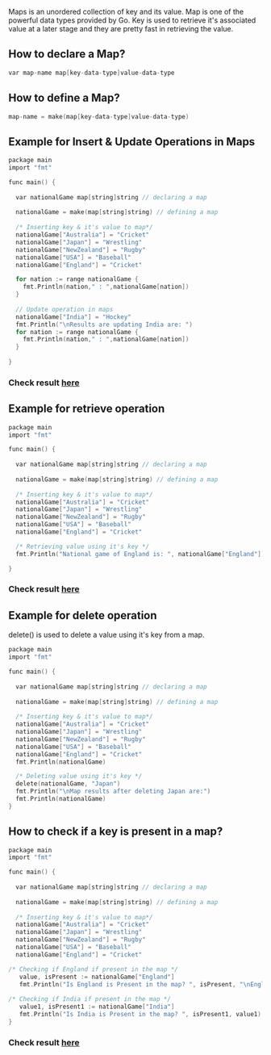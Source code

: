 Maps is an unordered collection of key and its value. Map is one of the powerful data types provided by Go.  Key is used to retrieve it's associated value at a later stage and they are pretty fast in retrieving the value.

## How to declare a Map?

```c
var map-name map[key-data-type]value-data-type
```

## How to define a Map?

```c
map-name = make(map[key-data-type]value-data-type)
```

## Example for Insert & Update Operations in Maps

```c
package main
import "fmt"

func main() {
 
  var nationalGame map[string]string // declaring a map
 
  nationalGame = make(map[string]string) // defining a map
   
  /* Inserting key & it's value to map*/
  nationalGame["Australia"] = "Cricket"
  nationalGame["Japan"] = "Wrestling"
  nationalGame["NewZealand"] = "Rugby"
  nationalGame["USA"] = "Baseball"
  nationalGame["England"] = "Cricket"

  for nation := range nationalGame {
    fmt.Println(nation," : ",nationalGame[nation])
  }
  
  // Update operation in maps
  nationalGame["India"] = "Hockey"
  fmt.Println("\nResults are updating India are: ")
  for nation := range nationalGame {
    fmt.Println(nation," : ",nationalGame[nation])
  }
  
}
```
### Check result [here](https://onecompiler.com/go/3vpyyghys)

## Example for retrieve operation

```c
package main
import "fmt"

func main() {
 
  var nationalGame map[string]string // declaring a map
 
  nationalGame = make(map[string]string) // defining a map
   
  /* Inserting key & it's value to map*/
  nationalGame["Australia"] = "Cricket"
  nationalGame["Japan"] = "Wrestling"
  nationalGame["NewZealand"] = "Rugby"
  nationalGame["USA"] = "Baseball"
  nationalGame["England"] = "Cricket"

  /* Retrieving value using it's key */
  fmt.Println("National game of England is: ", nationalGame["England"])

}
```

### Check result [here](https://onecompiler.com/go/3vpyzxt96)

## Example for delete operation

delete() is used to delete a value using it's key from a map.

```c
package main
import "fmt"

func main() {
 
  var nationalGame map[string]string // declaring a map
 
  nationalGame = make(map[string]string) // defining a map
   
  /* Inserting key & it's value to map*/
  nationalGame["Australia"] = "Cricket"
  nationalGame["Japan"] = "Wrestling"
  nationalGame["NewZealand"] = "Rugby"
  nationalGame["USA"] = "Baseball"
  nationalGame["England"] = "Cricket"
  fmt.Println(nationalGame)

  /* Deleting value using it's key */
  delete(nationalGame, "Japan")
  fmt.Println("\nMap results after deleting Japan are:")  
  fmt.Println(nationalGame)
}
```

## How to check if a key is present in a map?
```c
package main
import "fmt"

func main() {
 
  var nationalGame map[string]string // declaring a map
 
  nationalGame = make(map[string]string) // defining a map
   
  /* Inserting key & it's value to map*/
  nationalGame["Australia"] = "Cricket"
  nationalGame["Japan"] = "Wrestling"
  nationalGame["NewZealand"] = "Rugby"
  nationalGame["USA"] = "Baseball"
  nationalGame["England"] = "Cricket"

/* Checking if England if present in the map */
   value, isPresent := nationalGame["England"]  
   fmt.Println("Is England is Present in the map? ", isPresent, "\nEngland's national game is: ", value)  
   
/* Checking if India if present in the map */
   value1, isPresent1 := nationalGame["India"]  
   fmt.Println("Is India is Present in the map? ", isPresent1, value1)  
}
```
### Check result [here](https://onecompiler.com/go/3vpz34prz)